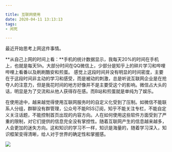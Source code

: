 ```yaml
---

title: 互联网使用
date: 2020-04-11 13:13:13
tags: 
- 闲死 

---
```




最近开始思考上网这件事情。

**从自己上网的时间上看：**手机的统计数据显示，我每天20%的时间在手机上，也就是每天5h。大部分时间在QQ微信上，少部分是知乎上的碎片学习和哔哩哔哩上看番以及刷刷酷安和煎蛋。
感觉上这段时间并没有明显的时间密度，主要在于这段时间非主动的学习和感受，而是被动的刺激，总是听说互联网企业是在抢夺人的注意力，但是我花时间的地方好像并不是主要受这个的影响。微信占大头的话，明显是为了交流和从他人获得存在感。而B站和煎蛋就是单纯为了娱乐。

在使用途中，越来越觉得使用互联网服务时的自定义化受到了压制。如微信不能联系人分组，群聊没有群管理，公众号不能RSS订阅，知乎不能关注专栏，不能自定义关注话题，不能控制首页出现的内容方向。人在如何使用这些软件方面受到了严重的限制，对它们提供的信息完全没有掌控性。随着互联网产生的信息越来越多，人会更加的迷失方向。这和知识的学习不一样，知识是海量的，随着学习深入，知识框架变得清晰，给人对于世界的确定性和掌握感。

![](https://i.loli.net/2021/02/22/HD1cZ4KWYuSwJlm.jpg)

